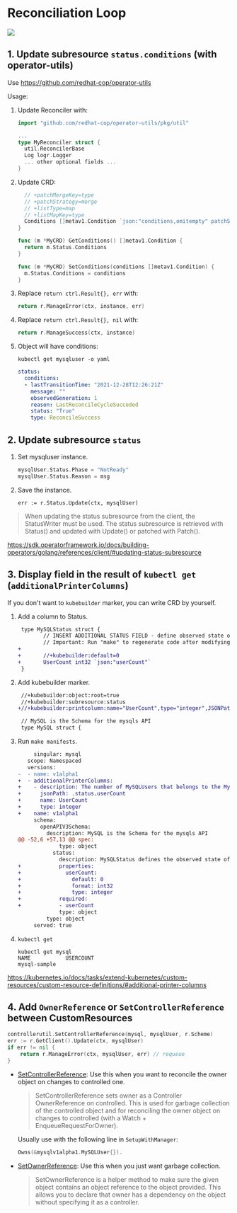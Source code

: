 # Reconciliation Loop

![](reconciliation.drawio.svg)

## 1. Update subresource `status.conditions` (with operator-utils)

Use https://github.com/redhat-cop/operator-utils

Usage:

1. Update Reconciler with:
    ```go
    import "github.com/redhat-cop/operator-utils/pkg/util"

    ...
    type MyReconciler struct {
      util.ReconcilerBase
      Log logr.Logger
      ... other optional fields ...
    }
    ```

1. Update CRD:
    ```go
      // +patchMergeKey=type
      // +patchStrategy=merge
      // +listType=map
      // +listMapKey=type
      Conditions []metav1.Condition `json:"conditions,omitempty" patchStrategy:"merge"     patchMergeKey:"type"`
    }

    func (m *MyCRD) GetConditions() []metav1.Condition {
      return m.Status.Conditions
    }

    func (m *MyCRD) SetConditions(conditions []metav1.Condition) {
      m.Status.Conditions = conditions
    }
    ```

1. Replace `return ctrl.Result{}, err` with:

    ```go
    return r.ManageError(ctx, instance, err)
    ```

1. Replace `return ctrl.Result{}, nil` with:

    ```go
    return r.ManageSuccess(ctx, instance)
    ```
1. Object will have conditions:
    ```
    kubectl get mysqluser -o yaml
    ```
    ```yaml
    status:
      conditions:
      - lastTransitionTime: "2021-12-28T12:26:21Z"
        message: ""
        observedGeneration: 1
        reason: LastReconcileCycleSucceded
        status: "True"
        type: ReconcileSuccess
    ```

## 2. Update subresource `status`

1. Set mysqluser instance.

    ```go
    mysqlUser.Status.Phase = "NotReady"
    mysqlUser.Status.Reason = msg
    ```
1. Save the instance.

    ```
    err := r.Status.Update(ctx, mysqlUser)
    ```

> When updating the status subresource from the client, the StatusWriter must be used. The status subresource is retrieved with Status() and updated with Update() or patched with Patch().

https://sdk.operatorframework.io/docs/building-operators/golang/references/client/#updating-status-subresource

## 3. Display field in the result of `kubectl get` (`additionalPrinterColumns`)

If you don't want to `kubebuilder` marker, you can write CRD by yourself.

1. Add a column to Status.
    ```diff
     type MySQLStatus struct {
            // INSERT ADDITIONAL STATUS FIELD - define observed state of cluster
            // Important: Run "make" to regenerate code after modifying this file
    +
    +       //+kubebuilder:default=0
    +       UserCount int32 `json:"userCount"`
     }
    ```
1. Add kubebuilder marker.
    ```diff
     //+kubebuilder:object:root=true
     //+kubebuilder:subresource:status
    +//+kubebuilder:printcolumn:name="UserCount",type="integer",JSONPath=".status.userCount",description="The number of MySQLUsers that belongs to the MySQL"

     // MySQL is the Schema for the mysqls API
     type MySQL struct {
    ```
1. Run `make manifests`.

    ```diff
         singular: mysql
       scope: Namespaced
       versions:
    -  - name: v1alpha1
    +  - additionalPrinterColumns:
    +    - description: The number of MySQLUsers that belongs to the MySQL
    +      jsonPath: .status.userCount
    +      name: UserCount
    +      type: integer
    +    name: v1alpha1
         schema:
           openAPIV3Schema:
             description: MySQL is the Schema for the mysqls API
    @@ -52,6 +57,13 @@ spec:
                 type: object
               status:
                 description: MySQLStatus defines the observed state of MySQL
    +            properties:
    +              userCount:
    +                default: 0
    +                format: int32
    +                type: integer
    +            required:
    +            - userCount
                 type: object
             type: object
         served: true
    ```

1. `kubectl get`
    ```
    kubectl get mysql
    NAME           USERCOUNT
    mysql-sample
    ```

https://kubernetes.io/docs/tasks/extend-kubernetes/custom-resources/custom-resource-definitions/#additional-printer-columns
## 4. Add `OwnerReference` or `SetControllerReference` between CustomResources

```go
controllerutil.SetControllerReference(mysql, mysqlUser, r.Scheme)
err := r.GetClient().Update(ctx, mysqlUser)
if err != nil {
    return r.ManageError(ctx, mysqlUser, err) // requeue
}
```

- [SetControllerReference](https://pkg.go.dev/sigs.k8s.io/controller-runtime/pkg/controller/controllerutil#SetControllerReference): Use this when you want to reconcile the owner object on changes to controlled one.
    > SetControllerReference sets owner as a Controller OwnerReference on controlled. This is used for garbage collection of the controlled object and for reconciling the owner object on changes to controlled (with a Watch + EnqueueRequestForOwner).

    Usually use with the following line in `SetupWithManager`:
    ```go
	Owns(&mysqlv1alpha1.MySQLUser{}).
    ```
- [SetOwnerReference](https://pkg.go.dev/sigs.k8s.io/controller-runtime/pkg/controller/controllerutil#SetOwnerReference): Use this when you just want garbage collection.
    > SetOwnerReference is a helper method to make sure the given object contains an object reference to the object provided. This allows you to declare that owner has a dependency on the object without specifying it as a controller.
